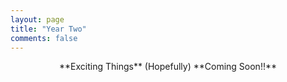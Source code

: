 ```yaml
---
layout: page
title: "Year Two"
comments: false
---
```

<p align="center"> **Exciting Things** (Hopefully) **Coming Soon!!** </p>
